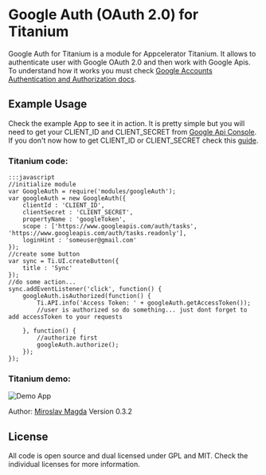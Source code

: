 Google Auth (OAuth 2.0) for Titanium
=======

Google Auth for Titanium is a module for Appcelerator Titanium. It allows to authenticate user with Google OAuth 2.0 and then work with Google Apis.
To understand how it works you must check [Google Accounts Authentication and Authorization docs](https://developers.google.com/accounts/docs/OAuth2InstalledApp).


## Example Usage
Check the example App to see it in action. It is pretty simple but you will need to get your CLIENT_ID and CLIENT_SECRET from [Google Api Console](https://code.google.com/apis/console/).
If you don't now how to get CLIENT_ID or CLIENT_SECRET check this [guide](http://blog.ejci.net).

### Titanium code:
	
	:::javascript
	//initialize module
	var GoogleAuth = require('modules/googleAuth');
	var googleAuth = new GoogleAuth({
		clientId : 'CLIENT_ID',
		clientSecret : 'CLIENT_SECRET',
		propertyName : 'googleToken',
		scope : ['https://www.googleapis.com/auth/tasks', 'https://www.googleapis.com/auth/tasks.readonly'],
		loginHint : 'someuser@gmail.com' 
	});
	//create some button
	var sync = Ti.UI.createButton({
		title : 'Sync'
	});
	//do some action...
	sync.addEventListener('click', function() {
		googleAuth.isAuthorized(function() {
			Ti.API.info('Access Token: ' + googleAuth.getAccessToken());
			//user is authorized so do something... just dont forget to add accessToken to your requests
			
		}, function() {
			//authorize first
			googleAuth.authorize();
		});
	});


### Titanium demo:
![Demo App][1]

Author: [Miroslav Magda](http://ejci.net)
Version 0.3.2

## License
All code is open source and dual licensed under GPL and MIT. Check the individual licenses for more information.


[1]: http://cdn.bitbucket.org/miroslavmagda/google-auth-for-titanium/downloads/Google%20auth.png
